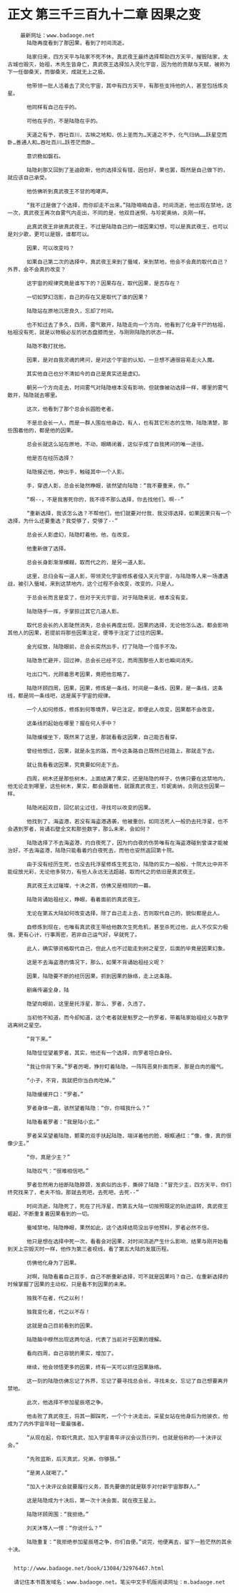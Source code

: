 # 正文 第三千三百九十二章 因果之变
        最新网址：www.badaoge.net
          陆隐再度看到了那因果，看到了时间流逝。
      
          陆家归来，四方天平与陆家不死不休，真武夜王最终选择帮助四方天平，摧毁陆家，太古城也毁灭，始祖，木先生皆身亡，真武夜王选择加入灵化宇宙，因为他的贡献与天赋，被称为下一任御桑天，而御桑天，成就无上之极。
      
          他带领一批人活着去了灵化宇宙，其中有四方天平，有那些支持他的人，甚至包括炼炎星。
      
          他同样有自己在乎的。
      
          可他在乎的，不是陆隐在乎的。
      
          天道之有予，吞吐百川，古映之地和，仿上圣而为…天道之不予，化气归纳……跃星空而卧…善通人和…吞吐百川…跃苍茫而卧…
      
          意识稳如磐石。
      
          陆隐刹那又回到了圣迪欧斯，他的选择没有错，因也好，果也罢，既然是自己做下的，就应该自己承受。
      
          他仿佛听到真武夜王不甘的咆哮声。
      
          “我不过是做了个选择，而你却走不出来。”陆隐喃喃自语，时间流逝，他出现在禁地，这一次，真武夜王再次自雾气内走出，不同的是，他双目迷惘，与珍妮奥纳，炎刚一样。
      
          此真武夜王非彼真武夜王，不过是陆隐自己的一缕因果幻想，可以是真武夜王，也可以是刘少歌，更可以是银，谁都可以。
      
          因果，可以改变吗？
      
          如果自己第二次的选择中，真武夜王来到了蜃域，来到禁地，他会不会真的取代自己？外界，会不会真的改变？
      
          这宇宙的规律究竟是谁写下的？因果存在，取代因果，是否存在？
      
          一切如梦幻泡影，自己的存在又是取代了谁的因果？
      
          陆隐站在原地沉思良久，忘却了时间。
      
          也不知过去了多久，四周，雾气散开，陆隐走向一个方向，他看到了化身干尸的枯祖，枯祖没有死，就是以物极必反的状态盘膝而坐，与刚刚陆隐的状态一样。
      
          陆隐不敢打扰他。
      
          因果，是对自我灵魂的拷问，是对这个宇宙的认知，一旦想不通很容易走火入魔。
      
          其实他自己也分不清如今的自己是真实还是虚幻。
      
          朝另一个方向走去，时间雾气对陆隐根本没有影响，但就像被动选择一样，哪里的雾气散开，陆隐就去哪里。
      
          这次，他看到了那个总会长圆脸老者。
      
          不是总会长一人，而是一群人围在他身边，有人，也有其它形态的生物，陆隐清楚，那些围着他的，都是他的因果。
      
          总会长就这么站在原地，不动，眼睛闭着，这似乎成了自我拷问的唯一途径。
      
          他是否在经历选择？
      
          陆隐接近他，伸出手，触碰其中一个人影。
      
          手，穿透人影，总会长陡然睁眼，骇然望向陆隐：“我不要重来，你。”
      
          “啊--，不是我害死你的，我不得不那么选择，你去找他们，啊--”
      
          “重新选择，我该怎么选？不帮他们，他们就要对付我，我没得选择，如果因果只有一个选择，为什么还要重选？我受够了，受够了--”
      
          总会长人影虚幻，陆隐盯着他，他，在改变。
      
          他重新做了选择。
      
          总会长身影渐渐模糊，取而代之的，是另一道人影。
      
          这里，总归会有一道人影，带领灵化宇宙修炼者侵入天元宇宙，与陆隐等人来一场遭遇战，被引入蜃域，来到这禁地内，这个过程不会改变，改变的，只是人。
      
          于总会长而言是变了，但对于天元宇宙，对于陆隐来说，根本没有变。
      
          陆隐随手一挥，手掌掠过其它几道人影。
      
          取代总会长的人影陡然消失，总会长再度出现，因果的选择，无论他怎么选，都会影响其他人的因果，若提前将那些因果注定，便等于注定了过往的因果。
      
          金光绽放，陆隐眼前，总会长突然出手，打了陆隐一个措手不及。
      
          陆隐急忙避开，回过神，总会长已经不见，而周围那些人影也瞬间消失。
      
          吐出口气，光顾着思考因果，竟把他忽略了。
      
          陆隐环顾四周，因果，因果，修炼是一条线，时间是一条线，因果，是一条线，这条线，都是同一条线吧，这是属于宇宙的规律。
      
          一个人如何修炼，修炼到何等境界，早已注定，即便此人改变，因果都不会改变。
      
          这条线的起始在哪里？握在何人手中？
      
          陆隐缓缓坐下，既然来了这里，那就看看这因果，自己能否看穿。
      
          曾经他想过，因果，就是永生的路，而今这条路自己既然已经踏上，那就走下去。
      
          就让我看看这因果，究竟要如何走下去。
      
          四周，树木还是那些树木，上面结满了果实，还是陆隐的样子，仿佛只要在这禁地内，他无论走到哪里，这些树木，果实，都会跟着他，就跟真武夜王，珍妮奥纳，炎刚这些因果一样。
      
          陆隐闭起双目，回忆前尘过往，寻找可以改变的因果。
      
          他找到了，海盗港，若没有海盗港遇袭，他被重创，如同活死人一般扔去托浮星，也不会遇到罗者，背诵石壁全文和那些数字，那么未来，会如何？
      
          陆隐选择了不去海盗港，灼白夜死了，因为灼白夜的伤势唯有在海盗港碰到曾谍才能被治好，不去海盗港，陆隐只能看着灼白夜死去，而他也安然返回第十院。
      
          由于没有经历生死，也没去托浮星修炼生死玄功，陆隐的实力一般般，十院大比中并不能绽放光彩，无论他多努力，有些人永远无法超越，取而代之的依旧是真武夜王。
      
          真武夜王太过璀璨，十决之首，仿佛又是相同的一幕。
      
          陆隐背诵始祖经义，睁眼，看着面前的真武夜王。
      
          无论在第五大陆如何改变选择，除了自己走上去，否则取代自己的，貌似都是此人。
      
          自修炼到现在，也唯有真武夜王带给他数次生死危机，甚至杀死过他，此人不仅实力极强，更有心计，行事周密，若非自己运气好，早就死了。
      
          此人，确实够资格取代自己，但此人也不过能走到树之星空，后面的毕竟是因果幻象。
      
          这是不去海盗港的情况下，那么，如果不背诵始祖经义呢？
      
          因果，陆隐要不断的经历因果，抓到因果的脉络，走上这条路。
      
          剧痛传遍全身，陆
      
          隐望向眼前，这里是托浮星，那么，罗者，久违了。
      
          当初他不知道，而今却知道，这个老者就是魁罗之一的罗者，带着陆家始祖经义与数字逃离树之星空。
      
          “背下来。”
      
          陆隐怔怔望着罗者，其实，他还有一个选择，向罗者坦白身份。
      
          “我让你背下来。”罗者厉喝，狰狞盯着陆隐，一阵阵恶臭扑面而来，那是白肉的腥气。
      
          “小子，不背，我就把你当白肉吃掉。”
      
          陆隐缓缓开口：“罗者。”
      
          罗者身体一震，骇然望着陆隐：“你，你喊我什么？”
      
          陆隐看着罗者：“我是陆小玄。”
      
          罗者呆呆望着陆隐，颤栗的双手扶起陆隐，端详着他的脸，眼眶通红：“像，像，真的很像少主。”
      
          “你，真是少主？”
      
          陆隐叹气：“很难相信吧。”
      
          罗者忽然用力扭断陆隐脖颈，发疯似的出手，撕碎了陆隐：“冒充少主，四方天平，你们终究找来了，老夫不怕，那就去死吧，去死吧，去死--”
      
          时间流逝，陆隐死了，死在了托浮星，而第五大陆一切按照既定的轨迹运转，真武夜王崛起，不断重复着因果看到的一切。
      
          蜃域禁地，陆隐睁眼，果然如此，这个选择结局没出乎他预料，罗者必然不信。
      
          他只是想在选择中死一次，看看会对因果，对时间流逝产生什么影响，结果与刚开始看到天上宗毁灭时一样，他作为第三者视线，看了第五大陆的发展历程。
      
          仿佛他化身为了因果。
      
          对啊，陆隐看着自己双手，自己不断重新选择，可不就是因果吗？自己，在重新选择的时候掌握了因果的主动权，只是看不到因果的未来。
      
          独我不在者，代之以利！
      
          独我变化者，代之以不存！
      
          这就是自己目前看到的因果。
      
          陆隐脑中穆然出现这两句话，代表了当前对于因果的理解。
      
          看向四周，自己容貌的果实，增加了。
      
          继续，他会领悟更多的因果，终有一天可以抓住因果脉络。
      
          这一刻的陆隐仿佛忘记了外界，忘记了要寻找总会长，寻找未女，忘记了自己想要离开禁地。
      
          此次，他选择不参加星辰塔之争。
      
          他击败了真武夜王，将其一脚踩死，一个个十决走出，采星女站在他身后为他披衣，他成为了内外宇宙年轻一辈最强者。
      
          “从现在起，你取代真武，加入宇宙青年评议会议员行列，也就是俗称的——十决评议会。”
      
          “先败蓝斯，后灭真武，兄弟，你够狠。”
      
          “是男人就喝了。”
      
          “加入十决评议会就要履行义务，首先要做的就是联手对付新宇宙那群人。”
      
          这是陆隐成为十决后，第一次十决会面，就在夜王星上。
      
          陆隐环顾周围：“我拒绝。”
      
          刘天沐等人一愣：“你说什么？”
      
          陆隐重复：“我拒绝参加星辰塔之争，你们自便。”说完，他便离去，留下一脸茫然的其余十决。
      
      
      http://www.badaoge.net/book/13084/32976467.html
      
      请记住本书首发域名：www.badaoge.net。笔尖中文手机版阅读网址：m.badaoge.net